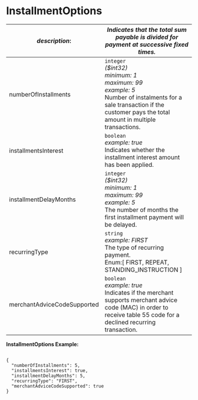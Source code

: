 
# InstallmentOptions

| *description*: | *Indicates that the total sum payable is divided for payment at successive fixed times.*|
|----|----|
| numberOfInstallments |    ``` integer ```   <br/>  *($int32) <br/>  minimum: 1  <br/> maximum: 99  <br/> example: 5*  <br/> Number of instalments for a sale transaction if the customer pays the total amount in multiple transactions.|
| installmentsInterest |    ``` boolean ```  <br/>   *example: true*  <br/> Indicates whether the installment interest amount has been applied.|
| installmentDelayMonths |    ``` integer ```   <br/>  *($int32) <br/>  minimum: 1 <br/>  maximum: 99   <br/> example: 5*  <br/> The number of months the first installment payment will be delayed.|
| recurringType |    ``` string ```  <br/>   *example: FIRST*  <br/> The type of recurring payment.  <br/> Enum:[ FIRST, REPEAT, STANDING_INSTRUCTION ]|
| merchantAdviceCodeSupported |    ``` boolean ```   <br/>  *example: true* <br/>  Indicates if the merchant supports merchant advice code (MAC) in order to receive table 55 code for a declined recurring transaction.|

**InstallmentOptions Example:**

```{r}

{
  "numberOfInstallments": 5,
  "installmentsInterest": true,
  "installmentDelayMonths": 5,
  "recurringType": "FIRST",
  "merchantAdviceCodeSupported": true
}
```  






